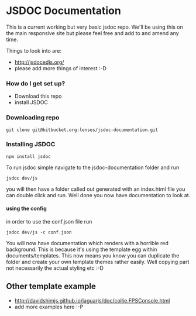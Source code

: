 # JSDOC Documentation #

This is a current working but very basic jsdoc repo.  We'll be using this on the main responsive site but please feel free and add to and amend any time.

Things to look into are:

* http://jsdocedjs.org/
* please add more things of interest :-D


### How do I get set up? ###

* Download this repo
* install JSDOC


### Downloading repo ###

```
git clone git@bitbucket.org:lenses/jsdoc-documentation.git
```


### Installing JSDOC ###

```
npm install jsdoc
```

To run jsdoc simple navigate to the jsdoc-documentation folder and run

```
jsdoc dev/js
```

you will then have a folder called out generated with an index.html file you can double click and run. Well done you now have documentation to look at.

#### using the config ####

in order to use the conf.json file run

```
jsdoc dev/js -c conf.json
```

You will now have documentation which renders with a horrible red background. This is because it's using the template egg within documents/templates.  This now means you know you can duplicate the folder and create your own template themes rather easily.  Well copying part not necessarily the actual styling etc :-D

## Other template example ##

* http://davidshimjs.github.io/jaguarjs/doc/collie.FPSConsole.html
* add more examples here :-P